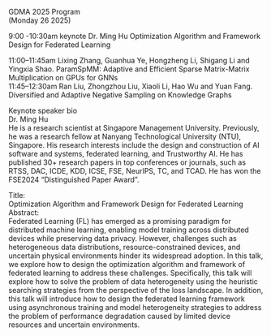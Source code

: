 GDMA 2025 Program  
(Monday 26 2025)

9:00 -10:30am keynote Dr. Ming Hu Optimization Algorithm and Framework Design for Federated Learning

11:00–11:45am Lixing Zhang, Guanhua Ye, Hongzheng Li, Shigang Li and Yingxia Shao. ParamSpMM: Adaptive and Efficient Sparse Matrix-Matrix Multiplication on GPUs for GNNs  
11:45–12:30am Ran Liu, Zhongzhou Liu, Xiaoli Li, Hao Wu and Yuan Fang. Diversified and Adaptive Negative Sampling on Knowledge Graphs

Keynote speaker bio  
Dr. Ming Hu  
He is a research scientist at Singapore Management University. Previously, he was a research fellow at Nanyang Technological University (NTU), Singapore. His research interests include the design and construction of AI software and systems, federated learning, and Trustworthy AI. He has published 30+ research papers in top conferences or journals, such as RTSS, DAC, ICDE, KDD, ICSE, FSE, NeurIPS, TC, and TCAD. He has won the FSE2024 “Distinguished Paper Award”.

Title:  
Optimization Algorithm and Framework Design for Federated Learning  
Abstract:  
Federated Learning (FL) has emerged as a promising paradigm for distributed machine learning, enabling model training across distributed devices while preserving data privacy. However, challenges such as heterogeneous data distributions, resource-constrained devices, and uncertain physical environments hinder its widespread adoption. In this talk, we explore how to design the optimization algorithm and framework of federated learning to address these challenges. Specifically, this talk will explore how to solve the problem of data heterogeneity using the heuristic searching strategies from the perspective of the loss landscape. In addition, this talk will introduce how to design the federated learning framework using asynchronous training and model heterogeneity strategies to address the problem of performance degradation caused by limited device resources and uncertain environments.
